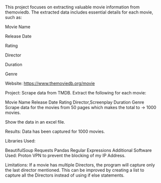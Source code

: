 This project focuses on extracting valuable movie information from themoviedb. The extracted data includes essential details for each movie, such as:

Movie Name

Release Date

Rating

Director

Duration

Genre

Website: https://www.themoviedb.org/movie

Project: Scrape data from TMDB. Extract the following for each movie:

Movie Name Release Date Rating Director,Screenplay Duration Genre Scrape data for the movies from 50 pages which makes the total to -> 1000 movies.

Show the data in an excel file.

Results: Data has been captured for 1000 movies.

Libraries Used:

BeautifulSoup Requests Pandas Regular Expressions Additional Software Used: Proton VPN to prevent the blocking of my IP Address.

Limitations: If a movie has multiple Directors, the program will capture only the last director mentioned. This can be improved by creating a list to capture all the Directors instead of using if else statements.
